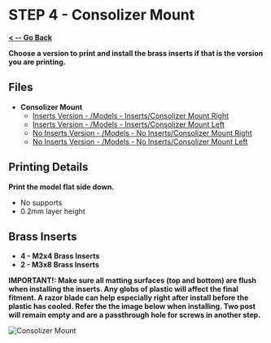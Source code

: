 # STEP 4 - Consolizer Mount

**[< -- Go Back](../README.md)**

**Choose a version to print and install the brass inserts if that is the version you are printing.**

## Files

* **Consolizer Mount**
	* [Inserts Version - /Models - Inserts/Consolizer Mount Right](Models%20-%20Inserts/Consolizer%20Mount%20Right)
	* [Inserts Version - /Models - Inserts/Consolizer Mount Left](Models%20-%20Inserts/Consolizer%20Mount%20Left)
	* [No Inserts Version - /Models - No Inserts/Consolizer Mount Right](Models%20-%20No%20Inserts/Consolizer%20Mount%20Right)
	* [No Inserts Version - /Models - No Inserts/Consolizer Mount Left](Models%20-%20No%20Inserts/Consolizer%20Mount%20Left)

## Printing Details

**Print the model flat side down.**

* No supports
* 0.2mm layer height

## Brass Inserts

* **4 - M2x4 Brass Inserts** 
* **2 - M3x8 Brass Inserts**

**IMPORTANT!: Make sure all matting surfaces (top and bottom) are flush when installing the inserts. Any globs of plastic will affect the final fitment. A razor blade can help especially right after install before the plastic has cooled. Refer the the image below when installing. Two post will remain empty and are a passthrough hole for screws in another step.**

![Consolizer Mount](../Images/Common/Consolizer%20Mount.png "Consolizer Mount")